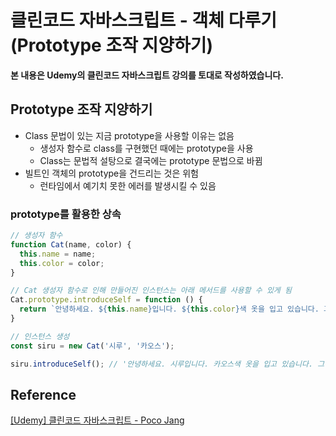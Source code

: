 # 클린코드 자바스크립트 - 객체 다루기(Prototype 조작 지양하기)



**본 내용은 Udemy의 클린코드 자바스크립트 강의를 토대로 작성하였습니다.**



## Prototype 조작 지양하기

* Class 문법이 있는 지금 prototype을 사용할 이유는 없음
  * 생성자 함수로 class를 구현했던 때에는 prototype을 사용
  * Class는 문법적 설탕으로 결국에는 prototype 문법으로 바뀜
* 빌트인 객체의 prototype을 건드리는 것은 위험
  * 런타임에서 예기치 못한 에러를 발생시킬 수 있음



### prototype를 활용한 상속

```JavaScript
// 생성자 함수
function Cat(name, color) {
  this.name = name;
  this.color = color;
}

// Cat 생성자 함수로 인해 만들어진 인스턴스는 아래 메서드를 사용할 수 있게 됨
Cat.prototype.introduceSelf = function () {
  return `안녕하세요. ${this.name}입니다. ${this.color}색 옷을 입고 있습니다. 그럼 이만.`;
}

// 인스턴스 생성
const siru = new Cat('시루', '카오스');

siru.introduceSelf(); // '안녕하세요. 시루입니다. 카오스색 옷을 입고 있습니다. 그럼 이만.'
```





## Reference

[[Udemy] 클린코드 자바스크립트 - Poco Jang](https://www.udemy.com/course/clean-code-js/)

